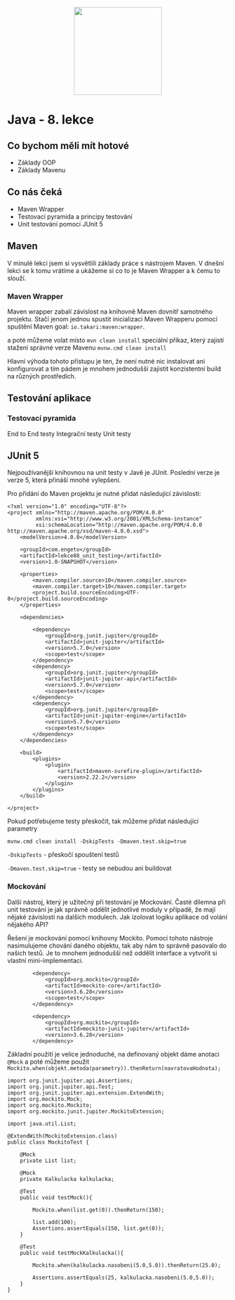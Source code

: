 <p align="center">
  <img src="https://engeto.cz/wp-content/uploads/2019/01/engeto-square.png" width="200" height="200">
</p>

# Java - 8. lekce

## Co bychom měli mít hotové

 - Základy OOP
 - Základy Mavenu

## Co nás čeká

- Maven Wrapper
- Testovací pyramida a principy testování
- Unit testování pomocí JUnit 5 

## Maven

V minulé lekci jsem si vysvětlili základy práce s nástrojem Maven. V dnešní lekci se k tomu vrátíme a ukážeme si co to je Maven Wrapper a k čemu to slouží.

### Maven Wrapper

Maven wrapper zabalí závislost na knihovně Maven dovnitř samotného projektu. Stačí jenom jednou spustit inicializaci Maven Wrapperu pomocí spuštění Maven goal: `io.takari:maven:wrapper`. 

a poté můžeme volat místo `mvn clean install` speciální příkaz, který zajistí stažení správné verze Mavenu `mvnw.cmd clean install`

Hlavní výhoda tohoto přístupu je ten, že není nutné nic instalovat ani konfigurovat a tím pádem je mnohem jednodušší zajistit konzistentní build na různých prostředích.

## Testování aplikace

### Testovací pyramida

End to End testy
Integrační testy
Unit testy

## JUnit 5
Nejpoužívanější knihovnou na unit testy v Javě je JUnit. Poslední verze je verze 5, která přináší mnohé vylepšení.

Pro přidání do Maven projektu je nutné přidat následující závislosti:

```
<?xml version="1.0" encoding="UTF-8"?>
<project xmlns="http://maven.apache.org/POM/4.0.0"
         xmlns:xsi="http://www.w3.org/2001/XMLSchema-instance"
         xsi:schemaLocation="http://maven.apache.org/POM/4.0.0 http://maven.apache.org/xsd/maven-4.0.0.xsd">
    <modelVersion>4.0.0</modelVersion>

    <groupId>com.engeto</groupId>
    <artifactId>lekce08_unit_testing</artifactId>
    <version>1.0-SNAPSHOT</version>

    <properties>
        <maven.compiler.source>10</maven.compiler.source>
        <maven.compiler.target>10</maven.compiler.target>
        <project.build.sourceEncoding>UTF-8</project.build.sourceEncoding>
    </properties>

    <dependencies>

        <dependency>
            <groupId>org.junit.jupiter</groupId>
            <artifactId>junit-jupiter</artifactId>
            <version>5.7.0</version>
            <scope>test</scope>
        </dependency>
        <dependency>
            <groupId>org.junit.jupiter</groupId>
            <artifactId>junit-jupiter-api</artifactId>
            <version>5.7.0</version>
            <scope>test</scope>
        </dependency>
        <dependency>
            <groupId>org.junit.jupiter</groupId>
            <artifactId>junit-jupiter-engine</artifactId>
            <version>5.7.0</version>
            <scope>test</scope>
        </dependency>
    </dependencies>

    <build>
        <plugins>
            <plugin>
                <artifactId>maven-surefire-plugin</artifactId>
                <version>2.22.2</version>
            </plugin>
        </plugins>
    </build>

</project>
```

Pokud potřebujeme testy přeskočit, tak můžeme přidat následující parametry 

`mvnw.cmd clean install -DskipTests -Dmaven.test.skip=true`

`-DskipTests` - přeskočí spouštení testů

`-Dmaven.test.skip=true`  - testy se nebudou ani buildovat

### Mockování
Další nástroj, který je užitečný při testování je Mockování. Časté dilemna při unit testování je jak správně oddělit jednotlivé moduly v případě, že mají nějaké závislosti na dalších modulech. Jak izolovat logiku aplikace od volání nějakého API?

Řešení je mockování pomocí knihovny Mockito. Pomocí tohoto nástroje nasimulujeme chování daného objektu, tak aby nám to správně pasovalo do našich testů. Je to mnohem jednodušší než oddělit interface a vytvořit si vlastní mini-implementaci.

```
        <dependency>
            <groupId>org.mockito</groupId>
            <artifactId>mockito-core</artifactId>
            <version>3.6.28</version>
            <scope>test</scope>
        </dependency>

        <dependency>
            <groupId>org.mockito</groupId>
            <artifactId>mockito-junit-jupiter</artifactId>
            <version>3.6.28</version>
        </dependency>
```

Základní použití je velice jednoduché, na definovaný objekt dáme anotaci `@Mock` a poté můžeme použit `Mockito.when(objekt.metoda(parametry)).thenReturn(navratovaHodnota);`

```
import org.junit.jupiter.api.Assertions;
import org.junit.jupiter.api.Test;
import org.junit.jupiter.api.extension.ExtendWith;
import org.mockito.Mock;
import org.mockito.Mockito;
import org.mockito.junit.jupiter.MockitoExtension;

import java.util.List;

@ExtendWith(MockitoExtension.class)
public class MockitoTest {

    @Mock
    private List list;

    @Mock
    private Kalkulacka kalkulacka;

    @Test
    public void testMock(){

        Mockito.when(list.get(0)).thenReturn(150);

        list.add(100);
        Assertions.assertEquals(150, list.get(0));
    }

    @Test
    public void testMockKalkulacka(){

        Mockito.when(kalkulacka.nasobeni(5.0,5.0)).thenReturn(25.0);

        Assertions.assertEquals(25, kalkulacka.nasobeni(5.0,5.0));
    }
}

```
